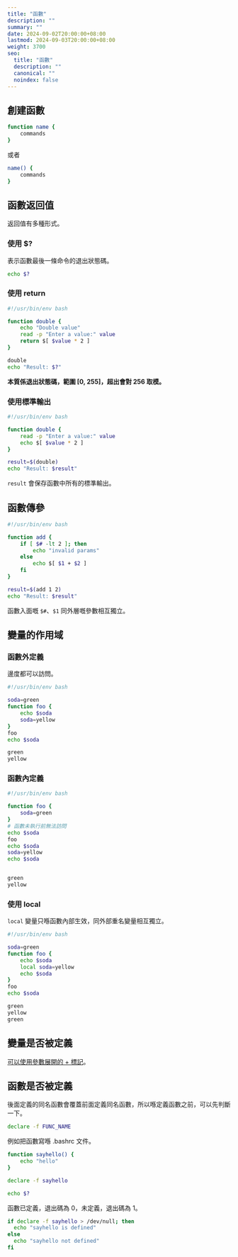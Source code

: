 ```yaml
---
title: "函數"
description: ""
summary: ""
date: 2024-09-02T20:00:00+08:00
lastmod: 2024-09-03T20:00:00+08:00
weight: 3700
seo:
  title: "函數"
  description: ""
  canonical: ""
  noindex: false
---
```


## 創建函數

```bash {frame="none"}
function name {
    commands
}
```

或者

```bash {frame="none"}
name() {
    commands
}
```

## 函數返回值

返回值有多種形式。

### 使用 $?

表示函數最後一條命令的退出狀態碼。

```bash {frame="none"}
echo $?
```

### 使用 return

```bash {frame="none"}
#!/usr/bin/env bash

function double {
    echo "Double value"
    read -p "Enter a value:" value
    return $[ $value * 2 ]
}

double
echo "Result: $?"
```

**本質係退出狀態碼，範圍 [0, 255]，超出會對 256 取模。**

### 使用標準輸出

```bash {frame="none"}
#!/usr/bin/env bash

function double {
    read -p "Enter a value:" value
    echo $[ $value * 2 ]
}

result=$(double)
echo "Result: $result"
```

`result` 會保存函數中所有的標準輸出。

## 函數傳參

```bash {frame="none"}
#!/usr/bin/env bash

function add {
    if [ $# -lt 2 ]; then
        echo "invalid params"
    else
        echo $[ $1 + $2 ]
    fi
}

result=$(add 1 2)
echo "Result: $result"
```

函數入面嘅 `$#`、`$1` 同外層嘅參數相互獨立。

## 變量的作用域

### 函數外定義

邊度都可以訪問。

```bash {frame="none"}
#!/usr/bin/env bash

soda=green
function foo {
    echo $soda
    soda=yellow
}
foo
echo $soda
```

```txt {frame="none"}
green
yellow
```

### 函數內定義

```bash {frame="none"}
#!/usr/bin/env bash

function foo {
    soda=green
}
# 函數未執行前無法訪問
echo $soda
foo
echo $soda
soda=yellow
echo $soda
```

```txt {frame="none"}

green
yellow
```

### 使用 local

`local` 變量只喺函數內部生效，同外部重名變量相互獨立。

```bash {frame="none"}
#!/usr/bin/env bash

soda=green
function foo {
    echo $soda
    local soda=yellow
    echo $soda
}
foo
echo $soda
```

```txt {frame="none"}
green
yellow
green
```

## 變量是否被定義

[可以使用參數展開的 + 標記](can-shu-zhan-kai.md#biao-ji)。

## 函數是否被定義

後面定義的同名函數會覆蓋前面定義同名函數，所以喺定義函數之前，可以先判斷一下。

```bash {frame="none"}
declare -f FUNC_NAME
```

例如把函數寫喺 .bashrc 文件。

```bash {frame="none"}
function sayhello() {
    echo "hello"
}
```

```bash {frame="none"}
declare -f sayhello
```

```bash {frame="none"}
echo $?
```

函數已定義，退出碼為 0，未定義，退出碼為 1。

```bash {frame="none"}
if declare -f sayhello > /dev/null; then
  echo "sayhello is defined"
else
  echo "sayhello not defined"
fi
```
